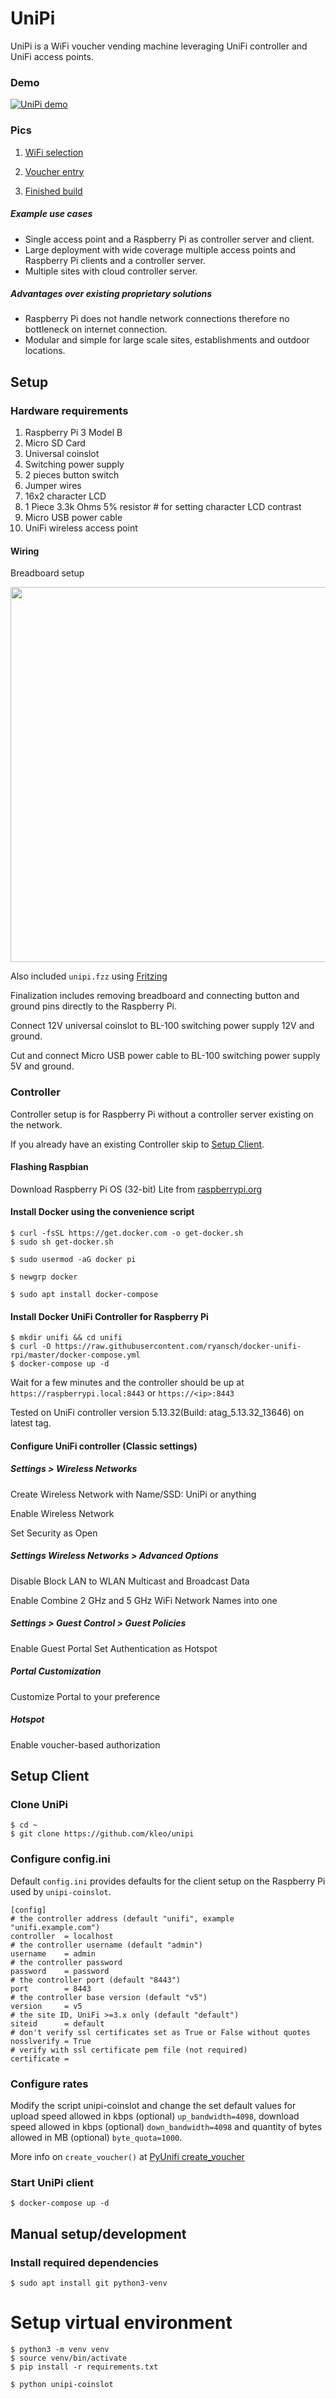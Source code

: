 # UniPi

UniPi is a WiFi voucher vending machine leveraging UniFi controller and UniFi access points. 

### Demo

[![UniPi demo](https://img.youtube.com/vi/2ENAeLyCjZY/0.jpg)](https://youtu.be/2ENAeLyCjZY)

### Pics

1. [WiFi selection](https://user-images.githubusercontent.com/13497504/99747751-1e25ca00-2b16-11eb-8bc9-caf6cbab3582.png)

2. [Voucher entry](https://user-images.githubusercontent.com/13497504/99747756-20882400-2b16-11eb-95db-4244f7b673f9.png)

3. [Finished build](https://user-images.githubusercontent.com/13497504/99747759-21b95100-2b16-11eb-9b05-f19be4b7a883.jpg)

##### Example use cases

* Single access point and a Raspberry Pi as controller server and client.
* Large deployment with wide coverage multiple access points and Raspberry Pi clients and a controller server.
* Multiple sites with cloud controller server.

##### Advantages over existing proprietary solutions

* Raspberry Pi does not handle network connections therefore no bottleneck on internet connection.
* Modular and simple for large scale sites, establishments and outdoor locations.

## Setup

### Hardware requirements

1. Raspberry Pi 3 Model B
2. Micro SD Card
3. Universal coinslot
4. Switching power supply
5. 2 pieces button switch
6. Jumper wires
7. 16x2 character LCD
8. 1 Piece 3.3k Ohms 5% resistor # for setting character LCD contrast
9. Micro USB power cable
10. UniFi wireless access point

#### Wiring

Breadboard setup

<img src="https://user-images.githubusercontent.com/13497504/99748589-c5efc780-2b17-11eb-85b9-c8f2c1126d92.png" width="600"/>

Also included `unipi.fzz` using [Fritzing](https://fritzing.org)

Finalization includes removing breadboard and connecting button and ground pins directly to the Raspberry Pi.

Connect 12V universal coinslot to BL-100 switching power supply 12V and ground.

Cut and connect Micro USB power cable to BL-100 switching power supply 5V and ground.

### Controller

Controller setup is for Raspberry Pi without a controller server existing on the network.

If you already have an existing Controller skip to [Setup Client](#setup-client).

#### Flashing Raspbian

Download Raspberry Pi OS (32-bit) Lite from [raspberrypi.org](https://www.raspberrypi.org/downloads/raspberry-pi-os/)

#### Install Docker using the convenience script

```
$ curl -fsSL https://get.docker.com -o get-docker.sh
$ sudo sh get-docker.sh

$ sudo usermod -aG docker pi

$ newgrp docker

$ sudo apt install docker-compose
```

#### Install Docker UniFi Controller for Raspberry Pi

```
$ mkdir unifi && cd unifi
$ curl -O https://raw.githubusercontent.com/ryansch/docker-unifi-rpi/master/docker-compose.yml
$ docker-compose up -d
```

Wait for a few minutes and the controller should be up at `https://raspberrypi.local:8443` or `https://<ip>:8443`

Tested on UniFi controller version 5.13.32(Build: atag_5.13.32_13646) on latest tag.

#### Configure UniFi controller (Classic settings)

##### Settings > Wireless Networks

Create Wireless Network with Name/SSD: UniPi or anything

Enable Wireless Network

Set Security as Open

##### Settings Wireless Networks > Advanced Options

Disable Block LAN to WLAN Multicast and Broadcast Data

Enable Combine 2 GHz and 5 GHz WiFi Network Names into one

##### Settings > Guest Control > Guest Policies

Enable Guest Portal
Set Authentication as Hotspot

##### Portal Customization

Customize Portal to your preference

##### Hotspot

Enable voucher-based authorization

## Setup Client

### Clone UniPi

```
$ cd ~
$ git clone https://github.com/kleo/unipi
```

### Configure config.ini

Default `config.ini` provides defaults for the client setup on the Raspberry Pi used by `unipi-coinslot`.

```
[config]
# the controller address (default "unifi", example "unifi.example.com")
controller 	= localhost
# the controller username (default "admin")
username 	= admin
# the controller password
password 	= password
# the controller port (default "8443")
port 		= 8443
# the controller base version (default "v5")
version 	= v5
# the site ID, UniFi >=3.x only (default "default")
siteid 		= default
# don't verify ssl certificates set as True or False without quotes
nosslverify = True
# verify with ssl certificate pem file (not required)
certificate =  
```

### Configure rates

Modify the script unipi-coinslot and change the set default values for upload speed allowed in kbps (optional) `up_bandwidth=4098`, download speed allowed in kbps (optional) `down_bandwidth=4098` and quantity of bytes allowed in MB (optional) `byte_quota=1000`.

More info on `create_voucher()` at [PyUnifi create_voucher](https://github.com/finish06/pyunifi#create_voucherself-number-quota-expire-up_bandwidthnone-down_bandwidthnone-byte_quotanone-notenone)

### Start UniPi client

```
$ docker-compose up -d
```

## Manual setup/development

### Install required dependencies

```
$ sudo apt install git python3-venv
```

# Setup virtual environment

```
$ python3 -m venv venv
$ source venv/bin/activate
$ pip install -r requirements.txt

$ python unipi-coinslot
```
